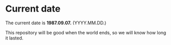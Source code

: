 # Current date

The current date is **1987.09.07.** (YYYY.MM.DD.)

This repository will be good when the world ends, so we will know how long it lasted.